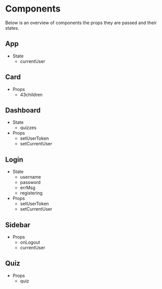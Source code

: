 # Components
Below is an overview of components the props they are passed and their states.

## App
* State
  * currentUser

## Card
* Props
  * 43children
  
## Dashboard
* State 
  * quizzes
* Props
  * setUserToken
  * setCurrentUser

## Login
* State
  * username
  * password
  * errMsg
  * registering
* Props
  * setUserToken
  * setCurrentUser

## Sidebar
  * Props
    * onLogout
    * currentUser

## Quiz
* Props
  * quiz
